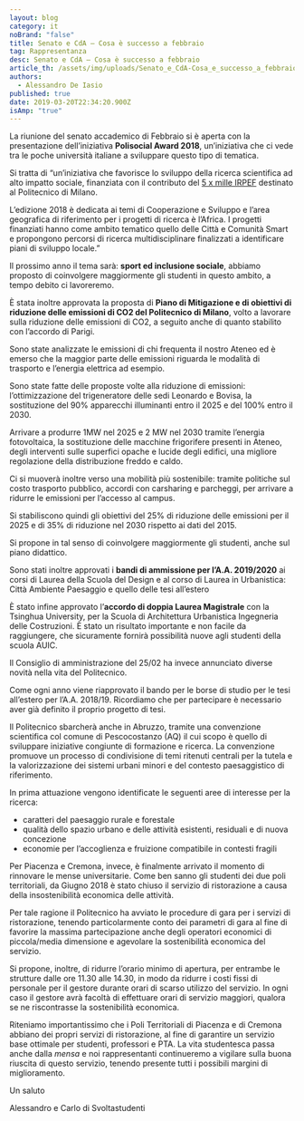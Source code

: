 ```yaml
---
layout: blog
category: it
noBrand: "false"
title: Senato e CdA – Cosa è successo a febbraio
tag: Rappresentanza
desc: Senato e CdA – Cosa è successo a febbraio
article_th: /assets/img/uploads/Senato_e_CdA-Cosa_e_successo_a_febbraio.jpg
authors:
  - Alessandro De Iasio
published: true
date: 2019-03-20T22:34:20.900Z
isAmp: "true"
---
```

La riunione del senato accademico di Febbraio si è aperta con la presentazione dell’iniziativa  **Polisocial Award 2018**, un’iniziativa che ci vede tra le poche università italiane a sviluppare questo tipo di tematica.

Si tratta di “un’iniziativa che favorisce lo sviluppo della ricerca scientifica ad alto impatto sociale, finanziata con il contributo del  [5 x mille IRPEF](http://sostieni.polimi.it/it/il-5-x-mille)  destinato al Politecnico di Milano.

L’edizione 2018 è dedicata ai temi di Cooperazione e Sviluppo e l’area geografica di riferimento per i progetti di ricerca è l’Africa. I progetti finanziati hanno come ambito tematico quello delle Città e Comunità Smart e propongono percorsi di ricerca multidisciplinare finalizzati a identificare piani di sviluppo locale.”

Il prossimo anno il tema sarà:  **sport ed inclusione sociale**, abbiamo proposto di coinvolgere maggiormente gli studenti in questo ambito, a tempo debito ci lavoreremo.

È stata inoltre approvata la proposta di  **Piano di Mitigazione e di obiettivi di riduzione delle emissioni di CO2 del Politecnico di Milano**, volto a lavorare sulla riduzione delle emissioni di CO2, a seguito anche di quanto stabilito con l’accordo di Parigi.

Sono state analizzate le emissioni di chi frequenta il nostro Ateneo ed è emerso che la maggior parte delle emissioni riguarda le modalità di trasporto e l’energia elettrica ad esempio.

Sono state fatte delle proposte volte alla riduzione di emissioni: l’ottimizzazione del trigeneratore delle sedi Leonardo e Bovisa, la sostituzione del 90% apparecchi illuminanti entro il 2025 e del 100% entro il 2030.

Arrivare a produrre 1MW nel 2025 e 2 MW nel 2030 tramite l’energia fotovoltaica, la sostituzione delle macchine frigorifere presenti in Ateneo, degli interventi sulle superfici opache e lucide degli edifici, una migliore regolazione della distribuzione freddo e caldo.

Ci si muoverà inoltre verso una mobilità più sostenibile: tramite politiche sul costo trasporto pubblico, accordi con carsharing e parcheggi, per arrivare a ridurre le emissioni per l’accesso al campus.

Si stabiliscono quindi gli obiettivi del 25% di riduzione delle emissioni per il 2025 e di 35% di riduzione nel 2030 rispetto ai dati del 2015.

Si propone in tal senso di coinvolgere maggiormente gli studenti, anche sul piano didattico.

Sono stati inoltre approvati i  **bandi di ammissione per l’A.A. 2019/2020**  ai corsi di Laurea della Scuola del Design e al corso di Laurea in Urbanistica: Città Ambiente Paesaggio e quello delle tesi all’estero

È stato infine approvato l’**accordo di doppia Laurea Magistrale** con la Tsinghua University, per la Scuola di Architettura Urbanistica Ingegneria delle Costruzioni. È stato un risultato importante e non facile da raggiungere, che sicuramente fornirà possibilità nuove agli studenti della scuola AUIC.

Il Consiglio di amministrazione del 25/02 ha invece annunciato diverse novità nella vita del Politecnico.

Come ogni anno viene riapprovato il bando per le borse di studio per le tesi all’estero per l’A.A. 2018/19. Ricordiamo che per partecipare è necessario aver già definito il proprio progetto di tesi.

Il Politecnico sbarcherà anche in Abruzzo, tramite una convenzione scientifica col comune di Pescocostanzo (AQ) il cui scopo è quello di sviluppare iniziative congiunte di formazione e ricerca. La convenzione promuove un processo di condivisione di temi ritenuti centrali per la tutela e la valorizzazione dei sistemi urbani minori e del contesto paesaggistico di riferimento.

In prima attuazione vengono identificate le seguenti aree di interesse per la ricerca:

* caratteri del paesaggio rurale e forestale
* qualità dello spazio urbano e delle attività esistenti, residuali e di nuova concezione
* economie per l’accoglienza e fruizione compatibile in contesti fragili

Per Piacenza e Cremona, invece, è finalmente arrivato il momento di rinnovare le mense universitarie. Come ben sanno gli studenti dei due poli territoriali, da Giugno 2018 è stato chiuso il servizio di ristorazione a causa della insostenibilità economica delle attività.

Per tale ragione il Politecnico ha avviato le procedure di gara per i servizi di ristorazione, tenendo particolarmente conto dei parametri di gara al fine di favorire la massima partecipazione anche degli operatori economici di piccola/media dimensione e agevolare la sostenibilità economica del servizio.

Si propone, inoltre, di ridurre l’orario minimo di apertura, per entrambe le strutture dalle ore 11.30 alle 14.30, in modo da ridurre i costi fissi di personale per il gestore durante orari di scarso utilizzo del servizio. In ogni caso il gestore avrà facoltà di effettuare orari di servizio maggiori, qualora se ne riscontrasse la sostenibilità economica.

Riteniamo importantissimo che i Poli Territoriali di Piacenza e di Cremona abbiano dei propri servizi di ristorazione, al fine di garantire un servizio base ottimale per studenti, professori e PTA. La vita studentesca passa anche dalla  *mensa*  e noi rappresentanti continueremo a vigilare sulla buona riuscita di questo servizio, tenendo presente tutti i possibili margini di miglioramento.

Un saluto

Alessandro e Carlo di Svoltastudenti